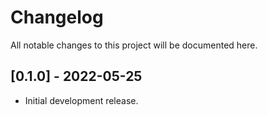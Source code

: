 # Changelog

All notable changes to this project will be documented here.

## [0.1.0] - 2022-05-25
- Initial development release.
